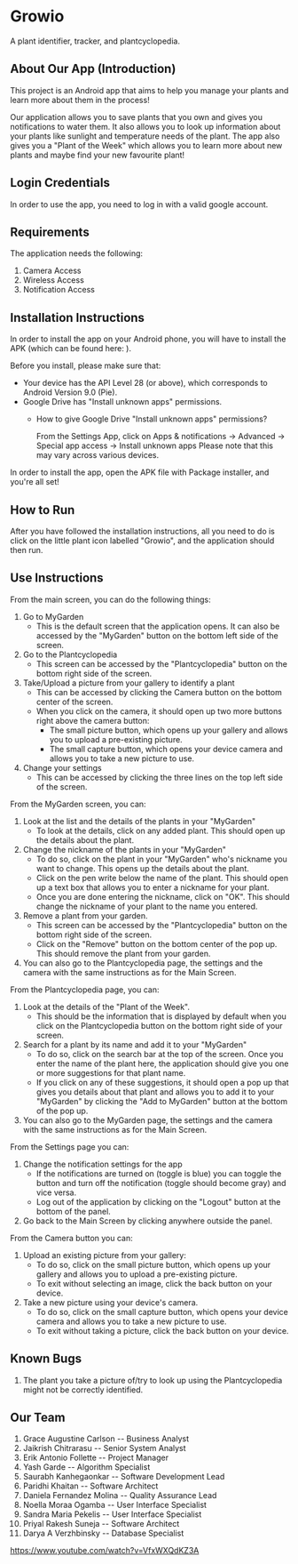 # Growio

A plant identifier,  tracker, and plantcyclopedia.

## About Our App (Introduction)
This project is an Android app that aims to help you manage your plants and learn more about them in the process!

Our application allows you to save plants that you own and gives you notifications to water them. It also allows you to look up information about your plants like sunlight and temperature needs of the plant. The app also gives you a "Plant of the Week" which allows you to learn more about new plants and maybe find your new favourite plant!

## Login Credentials
In order to use the app, you need to log in with a valid google account.

## Requirements
The application needs the following:
1. Camera Access
2. Wireless Access
3. Notification Access

## Installation Instructions
In order to install the app on your Android phone, you will have to install the APK (which can be found here: <enter google drive link>).
 
Before you install, please make sure that:
* Your device has the API Level 28 (or above), which corresponds to Android Version 9.0 (Pie).
* Google Drive has "Install unknown apps" permissions. 
  * How to give Google Drive "Install unknown apps" permissions?
      
      From the Settings App, click on Apps & notifications -> Advanced -> Special app access -> Install unknown apps 
   Please note that this may vary across various devices.
   
In order to install the app, open the APK file with Package installer, and you're all set!

## How to Run
After you have followed the installation instructions, all you need to do is click on the little plant icon labelled "Growio", and the application should then run.

## Use Instructions

From the main screen, you can do the following things:
1. Go to MyGarden
   - This is the default screen that the application opens. It can also be accessed by the "MyGarden" button on the bottom left side of the screen.
2. Go to the Plantcyclopedia
   - This screen can be accessed by the "Plantcyclopedia" button on the bottom right side of the screen. 
3. Take/Upload a picture from your gallery to identify a plant
   - This can be accessed by clicking the Camera button on the bottom center of the screen.
   - When you click on the camera, it should open up two more buttons right above the camera button:
     - The small picture button, which opens up your gallery and allows you to upload a pre-existing picture.
     - The small capture button, which opens your device camera and allows you to take a new picture to use.
4. Change your settings 
   - This can be accessed by clicking the three lines on the top left side of the screen.

From the MyGarden screen, you can:
1. Look at the list and the details of the plants in your "MyGarden"
   - To look at the details, click on any added plant. This should open up the details about the plant. 
2. Change the nickname of the plants in your "MyGarden"
   - To do so, click on the plant in your "MyGarden" who's nickname you want to change. This opens up the details about the plant.
   - Click on the pen write below the name of the plant. This should open up a text box that allows you to enter a nickname for your plant. 
   - Once you are done entering the nickname, click on "OK". This should change the nickname of your plant to the name you entered.
3. Remove a plant from your garden.
   - This screen can be accessed by the "Plantcyclopedia" button on the bottom right side of the screen. 
   - Click on the "Remove" button on the bottom center of the pop up. This should remove the plant from your garden. 
4. You can also go to the Plantcyclopedia page, the settings and the camera with the same instructions as for the Main Screen.

From the Plantcyclopedia page, you can:
1. Look at the details of the "Plant of the Week".
   - This should be the information that is displayed by default when you click on the Plantcyclopedia button on the bottom right side of your screen.
2. Search for a plant by its name and add it to your "MyGarden"
   - To do so, click on the search bar at the top of the screen. Once you enter the name of the plant here, the application should give you one or more suggestions for that plant name.
   - If you click on any of these suggestions, it should open a pop up that gives you details about that plant and allows you to add it to your "MyGarden" by clicking the "Add to MyGarden" button at the bottom of the pop up. 
3. You can also go to the MyGarden page, the settings and the camera with the same instructions as for the Main Screen.

From the Settings page you can:
1. Change the notification settings for the app
   - If the notifications are turned on (toggle is blue) you can toggle the button and turn off the notification (toggle should become gray) and vice versa. 
   - Log out of the application by clicking on the "Logout" button at the bottom of the panel. 
2. Go back to the Main Screen by clicking anywhere outside the panel. 

From the Camera button you can:
1. Upload an existing picture from your gallery:
   - To do so, click on the small picture button, which opens up your gallery and allows you to upload a pre-existing picture.
   - To exit without selecting an image, click the back button on your device.
2. Take a new picture using your device's camera.
   - To do so, click on the small capture button, which opens your device camera and allows you to take a new picture to use.
   - To exit without taking a picture, click the back button on your device. 
   
## Known Bugs

1. The plant you take a picture of/try to look up using the Plantcyclopedia might not be correctly identified.

## Our Team
1. Grace Augustine Carlson	-- 	Business Analyst
2. Jaikrish Chitrarasu	-- Senior System Analyst
3. Erik Antonio Follette -- Project Manager
4. Yash Garde -- Algorithm Specialist
5. Saurabh Kanhegaonkar -- Software Development Lead
6. Paridhi Khaitan -- Software Architect
7. Daniela Fernandez Molina -- Quality Assurance Lead
8. Noella Moraa Ogamba -- User Interface Specialist
9. Sandra Maria Pekelis -- User Interface Specialist
10. Priyal Rakesh Suneja -- Software Architect
11. Darya A Verzhbinsky -- Database Specialist

https://www.youtube.com/watch?v=VfxWXQdKZ3A 

